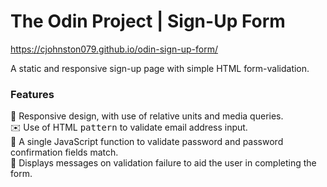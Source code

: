# The Odin Project | Sign-Up Form

https://cjohnston079.github.io/odin-sign-up-form/

A static and responsive sign-up page with simple HTML form-validation.

### Features

📱 Responsive design, with use of relative units and media queries.  
✉️ Use of HTML <kbd>pattern</kbd> to validate email address input.  
🔐 A single JavaScript function to validate password and password confirmation fields match.  
💬 Displays messages on validation failure to aid the user in completing the form.  
